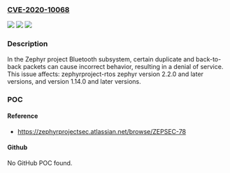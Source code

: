 ### [CVE-2020-10068](https://cve.mitre.org/cgi-bin/cvename.cgi?name=CVE-2020-10068)
![](https://img.shields.io/static/v1?label=Product&message=zephyr&color=blue)
![](https://img.shields.io/static/v1?label=Version&message=%3E%3D%202.2.0%20&color=brighgreen)
![](https://img.shields.io/static/v1?label=Vulnerability&message=CWE-20%20Improper%20Input%20Validation&color=brighgreen)

### Description

In the Zephyr project Bluetooth subsystem, certain duplicate and back-to-back packets can cause incorrect behavior, resulting in a denial of service. This issue affects: zephyrproject-rtos zephyr version 2.2.0 and later versions, and version 1.14.0 and later versions.

### POC

#### Reference
- https://zephyrprojectsec.atlassian.net/browse/ZEPSEC-78

#### Github
No GitHub POC found.

